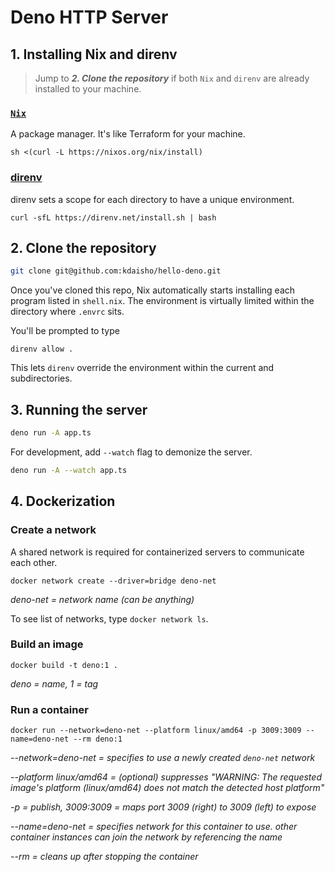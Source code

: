 # Deno HTTP Server

## 1. Installing Nix and direnv

> Jump to _**2. Clone the repository**_ if both `Nix` and `direnv` are already
> installed to your machine.

### [`Nix`](https://nixos.org/)

A package manager. It's like Terraform for your machine.

```
sh <(curl -L https://nixos.org/nix/install)
```

### [direnv](https://direnv.net/)

direnv sets a scope for each directory to have a unique environment.

```
curl -sfL https://direnv.net/install.sh | bash
```

## 2. Clone the repository

```bash
git clone git@github.com:kdaisho/hello-deno.git
```

Once you've cloned this repo, Nix automatically starts installing each program
listed in `shell.nix`. The environment is virtually limited within the directory
where `.envrc` sits.

You'll be prompted to type

```
direnv allow .
```

This lets `direnv` override the environment within the current and
subdirectories.

## 3. Running the server

```bash
deno run -A app.ts
```

For development, add `--watch` flag to demonize the server.

```bash
deno run -A --watch app.ts
```

## 4. Dockerization

### Create a network

A shared network is required for containerized servers to communicate each
other.

```
docker network create --driver=bridge deno-net
```

_deno-net = network name (can be anything)_

To see list of networks, type `docker network ls`.

### Build an image

```
docker build -t deno:1 .
```

_deno = name, 1 = tag_

### Run a container

```
docker run --network=deno-net --platform linux/amd64 -p 3009:3009 --name=deno-net --rm deno:1
```

_--network=deno-net = specifies to use a newly created `deno-net` network_

_--platform linux/amd64 = (optional) suppresses "WARNING: The requested image's
platform (linux/amd64) does not match the detected host platform"_

_-p = publish, 3009:3009 = maps port 3009 (right) to 3009 (left) to expose_

_--name=deno-net = specifies network for this container to use. other container
instances can join the network by referencing the name_

_--rm = cleans up after stopping the container_
